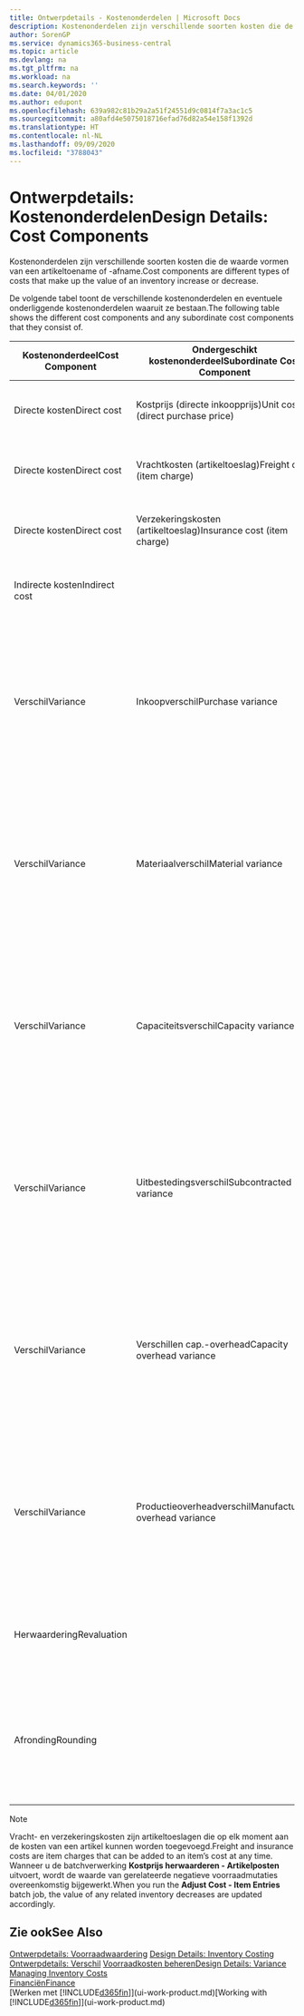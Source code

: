 ```yaml
---
title: Ontwerpdetails - Kostenonderdelen | Microsoft Docs
description: Kostenonderdelen zijn verschillende soorten kosten die de waarde vormen van een artikeltoename of -afname.
author: SorenGP
ms.service: dynamics365-business-central
ms.topic: article
ms.devlang: na
ms.tgt_pltfrm: na
ms.workload: na
ms.search.keywords: ''
ms.date: 04/01/2020
ms.author: edupont
ms.openlocfilehash: 639a982c81b29a2a51f24551d9c0814f7a3ac1c5
ms.sourcegitcommit: a80afd4e5075018716efad76d82a54e158f1392d
ms.translationtype: HT
ms.contentlocale: nl-NL
ms.lasthandoff: 09/09/2020
ms.locfileid: "3788043"
---
```

# <a name="design-details-cost-components"></a><span data-ttu-id="76b91-103">Ontwerpdetails: Kostenonderdelen</span><span class="sxs-lookup"><span data-stu-id="76b91-103">Design Details: Cost Components</span></span>
<span data-ttu-id="76b91-104">Kostenonderdelen zijn verschillende soorten kosten die de waarde vormen van een artikeltoename of -afname.</span><span class="sxs-lookup"><span data-stu-id="76b91-104">Cost components are different types of costs that make up the value of an inventory increase or decrease.</span></span>  

 <span data-ttu-id="76b91-105">De volgende tabel toont de verschillende kostenonderdelen en eventuele onderliggende kostenonderdelen waaruit ze bestaan.</span><span class="sxs-lookup"><span data-stu-id="76b91-105">The following table shows the different cost components and any subordinate cost components that they consist of.</span></span>  

|<span data-ttu-id="76b91-106">Kostenonderdeel</span><span class="sxs-lookup"><span data-stu-id="76b91-106">Cost Component</span></span>|<span data-ttu-id="76b91-107">Ondergeschikt kostenonderdeel</span><span class="sxs-lookup"><span data-stu-id="76b91-107">Subordinate Cost Component</span></span>|<span data-ttu-id="76b91-108">Description</span><span class="sxs-lookup"><span data-stu-id="76b91-108">Description</span></span>|  
|--------------------|--------------------------------|---------------------------------------|  
|<span data-ttu-id="76b91-109">Directe kosten</span><span class="sxs-lookup"><span data-stu-id="76b91-109">Direct cost</span></span>|<span data-ttu-id="76b91-110">Kostprijs (directe inkoopprijs)</span><span class="sxs-lookup"><span data-stu-id="76b91-110">Unit cost (direct purchase price)</span></span>|<span data-ttu-id="76b91-111">Kosten die kunnen worden herleid tot een kostenobject.</span><span class="sxs-lookup"><span data-stu-id="76b91-111">Cost that can be traced to a cost object.</span></span>|  
|<span data-ttu-id="76b91-112">Directe kosten</span><span class="sxs-lookup"><span data-stu-id="76b91-112">Direct cost</span></span>|<span data-ttu-id="76b91-113">Vrachtkosten (artikeltoeslag)</span><span class="sxs-lookup"><span data-stu-id="76b91-113">Freight cost (item charge)</span></span>|<span data-ttu-id="76b91-114">Kosten die kunnen worden herleid tot een kostenobject.</span><span class="sxs-lookup"><span data-stu-id="76b91-114">Cost that can be traced to a cost object.</span></span>|  
|<span data-ttu-id="76b91-115">Directe kosten</span><span class="sxs-lookup"><span data-stu-id="76b91-115">Direct cost</span></span>|<span data-ttu-id="76b91-116">Verzekeringskosten (artikeltoeslag)</span><span class="sxs-lookup"><span data-stu-id="76b91-116">Insurance cost (item charge)</span></span>|<span data-ttu-id="76b91-117">Kosten die kunnen worden herleid tot een kostenobject.</span><span class="sxs-lookup"><span data-stu-id="76b91-117">Cost that can be traced to a cost object.</span></span>|  
|<span data-ttu-id="76b91-118">Indirecte kosten</span><span class="sxs-lookup"><span data-stu-id="76b91-118">Indirect cost</span></span>||<span data-ttu-id="76b91-119">Kosten die niet kunnen worden herleid tot een kostenobject.</span><span class="sxs-lookup"><span data-stu-id="76b91-119">Cost that cannot be traced to a cost object.</span></span>|  
|<span data-ttu-id="76b91-120">Verschil</span><span class="sxs-lookup"><span data-stu-id="76b91-120">Variance</span></span>|<span data-ttu-id="76b91-121">Inkoopverschil</span><span class="sxs-lookup"><span data-stu-id="76b91-121">Purchase variance</span></span>|<span data-ttu-id="76b91-122">Het verschil tussen werkelijke kosten en de vaste verrekenprijs. Wordt uitsluitend geboekt voor artikelen met de waarderingsmethode **Standaard**.</span><span class="sxs-lookup"><span data-stu-id="76b91-122">The difference between actual and standard costs, which is only posted for items using the **Standard** costing method.</span></span>|  
|<span data-ttu-id="76b91-123">Verschil</span><span class="sxs-lookup"><span data-stu-id="76b91-123">Variance</span></span>|<span data-ttu-id="76b91-124">Materiaalverschil</span><span class="sxs-lookup"><span data-stu-id="76b91-124">Material variance</span></span>|<span data-ttu-id="76b91-125">Het verschil tussen werkelijke kosten en de vaste verrekenprijs. Wordt uitsluitend geboekt voor artikelen met de waarderingsmethode **Standaard**.</span><span class="sxs-lookup"><span data-stu-id="76b91-125">The difference between actual and standard costs, which is only posted for items using the **Standard** costing method.</span></span>|  
|<span data-ttu-id="76b91-126">Verschil</span><span class="sxs-lookup"><span data-stu-id="76b91-126">Variance</span></span>|<span data-ttu-id="76b91-127">Capaciteitsverschil</span><span class="sxs-lookup"><span data-stu-id="76b91-127">Capacity variance</span></span>|<span data-ttu-id="76b91-128">Het verschil tussen werkelijke kosten en de vaste verrekenprijs. Wordt uitsluitend geboekt voor artikelen met de waarderingsmethode **Standaard**.</span><span class="sxs-lookup"><span data-stu-id="76b91-128">The difference between actual and standard costs, which is only posted for items using the **Standard** costing method.</span></span>|  
|<span data-ttu-id="76b91-129">Verschil</span><span class="sxs-lookup"><span data-stu-id="76b91-129">Variance</span></span>|<span data-ttu-id="76b91-130">Uitbestedingsverschil</span><span class="sxs-lookup"><span data-stu-id="76b91-130">Subcontracted variance</span></span>|<span data-ttu-id="76b91-131">Het verschil tussen werkelijke kosten en de vaste verrekenprijs. Wordt uitsluitend geboekt voor artikelen met de waarderingsmethode **Standaard**.</span><span class="sxs-lookup"><span data-stu-id="76b91-131">The difference between actual and standard costs, which is only posted for items using the **Standard** costing method.</span></span>|  
|<span data-ttu-id="76b91-132">Verschil</span><span class="sxs-lookup"><span data-stu-id="76b91-132">Variance</span></span>|<span data-ttu-id="76b91-133">Verschillen cap.-overhead</span><span class="sxs-lookup"><span data-stu-id="76b91-133">Capacity overhead variance</span></span>|<span data-ttu-id="76b91-134">Het verschil tussen werkelijke kosten en de vaste verrekenprijs. Wordt uitsluitend geboekt voor artikelen met de waarderingsmethode **Standaard**.</span><span class="sxs-lookup"><span data-stu-id="76b91-134">The difference between actual and standard costs, which is only posted for items using the **Standard** costing method.</span></span>|  
|<span data-ttu-id="76b91-135">Verschil</span><span class="sxs-lookup"><span data-stu-id="76b91-135">Variance</span></span>|<span data-ttu-id="76b91-136">Productieoverheadverschil</span><span class="sxs-lookup"><span data-stu-id="76b91-136">Manufacturing overhead variance</span></span>|<span data-ttu-id="76b91-137">Het verschil tussen werkelijke kosten en de vaste verrekenprijs. Wordt uitsluitend geboekt voor artikelen met de waarderingsmethode **Standaard**.</span><span class="sxs-lookup"><span data-stu-id="76b91-137">The difference between actual and standard costs, which is only posted for items using the **Standard** costing method.</span></span>|  
|<span data-ttu-id="76b91-138">Herwaardering</span><span class="sxs-lookup"><span data-stu-id="76b91-138">Revaluation</span></span>||<span data-ttu-id="76b91-139">Waardevermindering of -vermeerdering van de huidige voorraadwaarde.</span><span class="sxs-lookup"><span data-stu-id="76b91-139">A depreciation or appreciation of the current inventory value.</span></span>|  
|<span data-ttu-id="76b91-140">Afronding</span><span class="sxs-lookup"><span data-stu-id="76b91-140">Rounding</span></span>||<span data-ttu-id="76b91-141">Restwaarden die ontstaan door de manier waarop de waardering van negatieve voorraadmutaties wordt berekend.</span><span class="sxs-lookup"><span data-stu-id="76b91-141">Residuals caused by the way in which valuation of inventory decreases are calculated.</span></span>|  

> [!NOTE]  
>  <span data-ttu-id="76b91-142">Vracht- en verzekeringskosten zijn artikeltoeslagen die op elk moment aan de kosten van een artikel kunnen worden toegevoegd.</span><span class="sxs-lookup"><span data-stu-id="76b91-142">Freight and insurance costs are item charges that can be added to an item’s cost at any time.</span></span> <span data-ttu-id="76b91-143">Wanneer u de batchverwerking **Kostprijs herwaarderen - Artikelposten** uitvoert, wordt de waarde van gerelateerde negatieve voorraadmutaties overeenkomstig bijgewerkt.</span><span class="sxs-lookup"><span data-stu-id="76b91-143">When you run the **Adjust Cost - Item Entries** batch job, the value of any related inventory decreases are updated accordingly.</span></span>  

## <a name="see-also"></a><span data-ttu-id="76b91-144">Zie ook</span><span class="sxs-lookup"><span data-stu-id="76b91-144">See Also</span></span>  
 <span data-ttu-id="76b91-145">[Ontwerpdetails: Voorraadwaardering](design-details-inventory-costing.md) </span><span class="sxs-lookup"><span data-stu-id="76b91-145">[Design Details: Inventory Costing](design-details-inventory-costing.md) </span></span>  
 <span data-ttu-id="76b91-146">[Ontwerpdetails: Verschil](design-details-variance.md) [Voorraadkosten beheren](finance-manage-inventory-costs.md)</span><span class="sxs-lookup"><span data-stu-id="76b91-146">[Design Details: Variance](design-details-variance.md) [Managing Inventory Costs](finance-manage-inventory-costs.md)</span></span>  
 [<span data-ttu-id="76b91-147">Financiën</span><span class="sxs-lookup"><span data-stu-id="76b91-147">Finance</span></span>](finance.md)  
 <span data-ttu-id="76b91-148">[Werken met [!INCLUDE[d365fin](includes/d365fin_md.md)]](ui-work-product.md)</span><span class="sxs-lookup"><span data-stu-id="76b91-148">[Working with [!INCLUDE[d365fin](includes/d365fin_md.md)]](ui-work-product.md)</span></span>  
